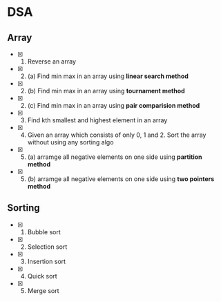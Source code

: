 # DSA
## Array
 - [X] 1. Reverse an array
 - [X] 2. (a) Find min max in an array using **linear search method**
 - [X] 2. (b) Find min max in an array using **tournament method**
 - [X] 2. (c) Find min max in an array using **pair comparision method**
 - [X] 3. Find kth smallest and highest element in an array
 - [X] 4. Given an array which consists of only 0, 1 and 2. Sort the array without using any sorting algo
 - [X] 5. (a) arramge all negative elements on one side using **partition method**
 - [X] 5. (b) arramge all negative elements on one side using **two pointers method**

## Sorting
 - [X] 1. Bubble sort
 - [X] 2. Selection sort
 - [X] 3. Insertion sort
 - [X] 4. Quick sort
 - [X] 5. Merge sort